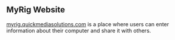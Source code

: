 ## MyRig Website

[myrig.quickmediasolutions.com](http://myrig.quickmediasolutions.com) is a place where users can enter information about their computer and share it with others.
